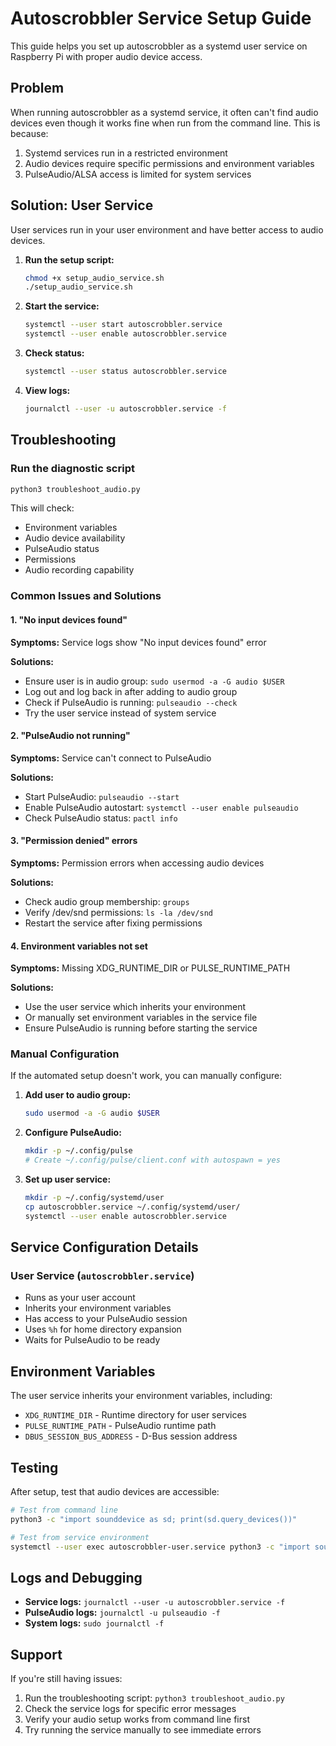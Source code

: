 # Autoscrobbler Service Setup Guide

This guide helps you set up autoscrobbler as a systemd user service on Raspberry Pi with proper audio device access.

## Problem

When running autoscrobbler as a systemd service, it often can't find audio devices even though it works fine when run from the command line. This is because:

1. Systemd services run in a restricted environment
2. Audio devices require specific permissions and environment variables
3. PulseAudio/ALSA access is limited for system services

## Solution: User Service

User services run in your user environment and have better access to audio devices.

1. **Run the setup script:**
   ```bash
   chmod +x setup_audio_service.sh
   ./setup_audio_service.sh
   ```

2. **Start the service:**
   ```bash
   systemctl --user start autoscrobbler.service
   systemctl --user enable autoscrobbler.service
   ```

3. **Check status:**
   ```bash
   systemctl --user status autoscrobbler.service
   ```

4. **View logs:**
   ```bash
   journalctl --user -u autoscrobbler.service -f
   ```

## Troubleshooting

### Run the diagnostic script

```bash
python3 troubleshoot_audio.py
```

This will check:
- Environment variables
- Audio device availability
- PulseAudio status
- Permissions
- Audio recording capability

### Common Issues and Solutions

#### 1. "No input devices found"

**Symptoms:** Service logs show "No input devices found" error

**Solutions:**
- Ensure user is in audio group: `sudo usermod -a -G audio $USER`
- Log out and log back in after adding to audio group
- Check if PulseAudio is running: `pulseaudio --check`
- Try the user service instead of system service

#### 2. "PulseAudio not running"

**Symptoms:** Service can't connect to PulseAudio

**Solutions:**
- Start PulseAudio: `pulseaudio --start`
- Enable PulseAudio autostart: `systemctl --user enable pulseaudio`
- Check PulseAudio status: `pactl info`

#### 3. "Permission denied" errors

**Symptoms:** Permission errors when accessing audio devices

**Solutions:**
- Check audio group membership: `groups`
- Verify /dev/snd permissions: `ls -la /dev/snd`
- Restart the service after fixing permissions

#### 4. Environment variables not set

**Symptoms:** Missing XDG_RUNTIME_DIR or PULSE_RUNTIME_PATH

**Solutions:**
- Use the user service which inherits your environment
- Or manually set environment variables in the service file
- Ensure PulseAudio is running before starting the service

### Manual Configuration

If the automated setup doesn't work, you can manually configure:

1. **Add user to audio group:**
   ```bash
   sudo usermod -a -G audio $USER
   ```

2. **Configure PulseAudio:**
   ```bash
   mkdir -p ~/.config/pulse
   # Create ~/.config/pulse/client.conf with autospawn = yes
   ```

3. **Set up user service:**
   ```bash
   mkdir -p ~/.config/systemd/user
   cp autoscrobbler.service ~/.config/systemd/user/
   systemctl --user enable autoscrobbler.service
   ```

## Service Configuration Details

### User Service (`autoscrobbler.service`)

- Runs as your user account
- Inherits your environment variables
- Has access to your PulseAudio session
- Uses `%h` for home directory expansion
- Waits for PulseAudio to be ready

## Environment Variables

The user service inherits your environment variables, including:

- `XDG_RUNTIME_DIR` - Runtime directory for user services
- `PULSE_RUNTIME_PATH` - PulseAudio runtime path
- `DBUS_SESSION_BUS_ADDRESS` - D-Bus session address

## Testing

After setup, test that audio devices are accessible:

```bash
# Test from command line
python3 -c "import sounddevice as sd; print(sd.query_devices())"

# Test from service environment
systemctl --user exec autoscrobbler-user.service python3 -c "import sounddevice as sd; print(sd.query_devices())"
```

## Logs and Debugging

- **Service logs:** `journalctl --user -u autoscrobbler.service -f`
- **PulseAudio logs:** `journalctl -u pulseaudio -f`
- **System logs:** `sudo journalctl -f`

## Support

If you're still having issues:

1. Run the troubleshooting script: `python3 troubleshoot_audio.py`
2. Check the service logs for specific error messages
3. Verify your audio setup works from command line first
4. Try running the service manually to see immediate errors 